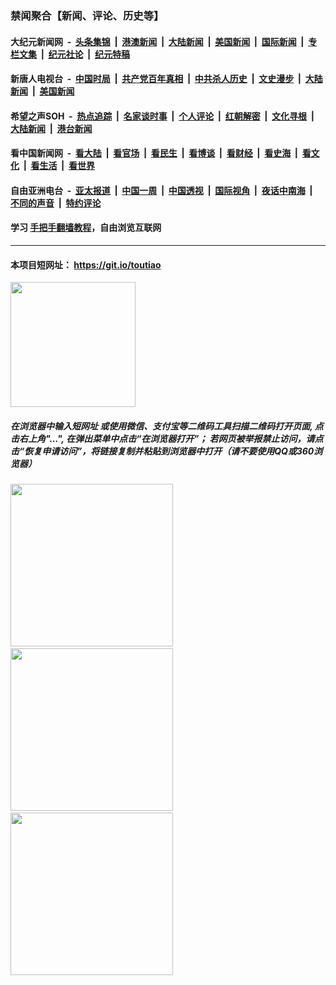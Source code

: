 ### 禁闻聚合【新闻、评论、历史等】

#### 大纪元新闻网 &nbsp;-&nbsp; [头条集锦](indexes/E头条集锦.md?t=02291031) &nbsp;|&nbsp; [港澳新闻](indexes/E港澳新闻.md?t=02291031)  &nbsp;|&nbsp; [大陆新闻](indexes/E大陆新闻.md?t=02291031) &nbsp;|&nbsp; [美国新闻](indexes/E美国新闻.md?t=02291031) &nbsp;|&nbsp; [国际新闻](indexes/E国际新闻.md?t=02291031) &nbsp;|&nbsp; [专栏文集](indexes/E专栏文集.md?t=02291031) &nbsp;|&nbsp; [纪元社论](indexes/E纪元社论.md?t=02291031) &nbsp;|&nbsp; [纪元特稿](indexes/E纪元特稿.md?t=02291031) 

#### 新唐人电视台 &nbsp;-&nbsp; [中国时局](indexes/N中国时局.md?t=02291031) &nbsp;|&nbsp; [共产党百年真相](indexes/N共产党百年真相.md?t=02291031) &nbsp;|&nbsp; [中共杀人历史](indexes/N中共杀人历史.md?t=02291031) &nbsp;|&nbsp; [文史漫步](indexes/N文史漫步.md?t=02291031) &nbsp;|&nbsp; [大陆新闻](indexes/N大陆新闻.md?t=02291031) &nbsp;|&nbsp; [美国新闻](indexes/N美国新闻.md?t=02291031)

#### 希望之声SOH &nbsp;-&nbsp; [热点追踪](indexes/H热点追踪.md?t=02291031) &nbsp;|&nbsp; [名家谈时事](indexes/H名家谈时事.md?t=02291031) &nbsp;|&nbsp; [个人评论](indexes/H个人评论.md?t=02291031)  &nbsp;|&nbsp; [红朝解密](indexes/H红朝解密.md?t=02291031) &nbsp;|&nbsp; [文化寻根](indexes/H文化寻根.md?t=02291031) &nbsp;|&nbsp; [大陆新闻](indexes/H大陆新闻.md?t=02291031) &nbsp;|&nbsp; [港台新闻](indexes/H港台新闻.md?t=02291031)

#### 看中国新闻网 &nbsp;-&nbsp; [看大陆](indexes/S看大陆.md?t=02291031) &nbsp;|&nbsp; [看官场](indexes/S看官场.md?t=02291031) &nbsp;|&nbsp; [看民生](indexes/S看民生.md?t=02291031)  &nbsp;|&nbsp; [看博谈](indexes/S看博谈.md?t=02291031) &nbsp;|&nbsp; [看财经](indexes/S看财经.md?t=02291031) &nbsp;|&nbsp; [看史海](indexes/S看史海.md?t=02291031) &nbsp;|&nbsp; [看文化](indexes/S看文化.md?t=02291031) &nbsp;|&nbsp; [看生活](indexes/S看生活.md?t=02291031) &nbsp;|&nbsp; [看世界](indexes/S看世界.md?t=02291031)

#### 自由亚洲电台 &nbsp;-&nbsp; [亚太报道](indexes/R亚太报道.md?t=02291031) &nbsp;|&nbsp; [中国一周](indexes/R中国一周.md?t=02291031) &nbsp;|&nbsp; [中国透视](indexes/R中国透视.md?t=02291031)  &nbsp;|&nbsp; [国际视角](indexes/R国际视角.md?t=02291031) &nbsp;|&nbsp; [夜话中南海](indexes/R夜话中南海.md?t=02291031) &nbsp;|&nbsp; [不同的声音](indexes/R不同的声音.md?t=02291031) &nbsp;|&nbsp; [特约评论](indexes/R特约评论.md?t=02291031)

#### 学习 [手把手翻墙教程](https://github.com/gfw-breaker/guides/wiki)，自由浏览互联网

----

#### 本项目短网址： https://git.io/toutiao
<img src="https://raw.githubusercontent.com/gfw-breaker/banned-news/master/scripts/img/qr.png" width="200px"/>  

##### 在浏览器中输入短网址 或使用微信、支付宝等二维码工具扫描二维码打开页面, 点击右上角"...", 在弹出菜单中点击“在浏览器打开”； 若网页被举报禁止访问，请点击“恢复申请访问”，将链接复制并粘贴到浏览器中打开（请不要使用QQ或360浏览器）

<img src="https://raw.githubusercontent.com/gfw-breaker/banned-news/master/scripts/img/1.png" width="260px"/> &nbsp; <img src="https://raw.githubusercontent.com/gfw-breaker/banned-news/master/scripts/img/2.png" width="260px"/> &nbsp; <img src="https://raw.githubusercontent.com/gfw-breaker/banned-news/master/scripts/img/3.png" width="260px"/>

